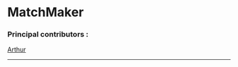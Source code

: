 # MatchMaker
### Principal contributors :

[Arthur][A]

[A]:https://github.com/adjikpo

---------------------------------------------------------